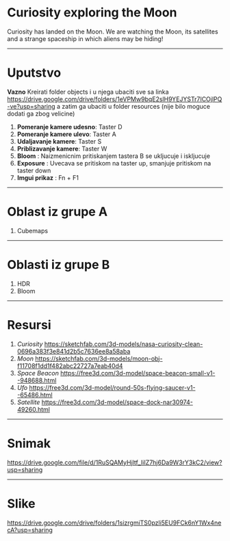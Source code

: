 # Curiosity exploring the Moon
  
  Curiosity has landed on the Moon. We are watching the Moon,
  its satellites and a strange spaceship in which aliens may
  be hiding!

*******************************

# Uputstvo

  **Vazno** Kreirati folder objects i u njega ubaciti sve sa linka  https://drive.google.com/drive/folders/1eVPMw9bqE2slH9YEJYSTr7ICOjlPQ-ve?usp=sharing a zatim ga ubaciti u folder resources (nije bilo moguce dodati ga zbog velicine)
  1. **Pomeranje kamere udesno**: Taster D
  2. **Pomeranje kamere ulevo**: Taster A
  3. **Udaljavanje kamere**: Taster S
  4. **Priblizavanje kamere**: Taster W
  5. **Bloom** : Naizmenicnim pritiskanjem tastera B se ukljucuje i iskljucuje
  6. **Exposure** : Uvecava se pritiskom na taster up, smanjuje pritiskom na taster down
  7. **Imgui prikaz** : Fn + F1


*******************************

# Oblast iz grupe A

  1. Cubemaps

*******************************

# Oblasti iz grupe B

  1. HDR
  2. Bloom

*******************************

# Resursi

  1. *Curiosity* https://sketchfab.com/3d-models/nasa-curiosity-clean-0696a383f3e841d2b5c7636ee8a58aba
  2. *Moon*  https://sketchfab.com/3d-models/moon-obj-f11708f1dd1f482abc22727a7eab40d4
  3. *Space Beacon* https://free3d.com/3d-model/space-beacon-small-v1--948688.html
  4. *Ufo* https://free3d.com/3d-model/round-50s-flying-saucer-v1--65486.html
  5. *Satellite* https://free3d.com/3d-model/space-dock-nar30974-49260.html

*******************************

# Snimak

   https://drive.google.com/file/d/1RuSQAMyHjltf_IiIZ7hj6Da9W3rY3kC2/view?usp=sharing

*******************************

# Slike

   https://drive.google.com/drive/folders/1sizrgmiTS0pzli5EU9FCk6nY1Wx4necA?usp=sharing
